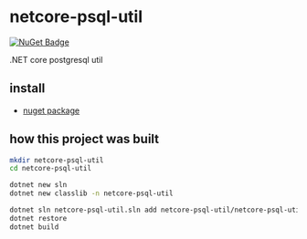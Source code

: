 # netcore-psql-util

[![NuGet Badge](https://buildstats.info/nuget/netcore-util)](https://www.nuget.org/packages/netcore-psql-util/)

.NET core postgresql util

## install

- [nuget package](https://www.nuget.org/packages/netcore-psql-util/)

## how this project was built

```sh
mkdir netcore-psql-util
cd netcore-psql-util

dotnet new sln
dotnet new classlib -n netcore-psql-util

dotnet sln netcore-psql-util.sln add netcore-psql-util/netcore-psql-util.csproj
dotnet restore
dotnet build
```
